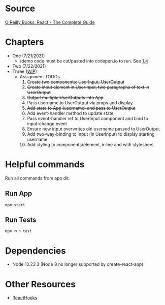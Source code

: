 # Source
[O'Reilly Books: React - The Complete Guide](https://learning.oreilly.com/videos/react-the/9781789132229/)

# Chapters
* One (7/21/2021)
  * /demo code must be cut/pasted into codepen.io to run. See [1.4](https://learning.oreilly.com/videos/react-the-complete/9781789132229/9781789132229-video1_4/)
* Two (7/22/2021)
* Three ([WIP](https://learning.oreilly.com/videos/react-the-complete/9781789132229/9781789132229-video3_22/))
  * Assignment TODOs
    1. ~~Create two components: UserInput, UserOutput~~
    1. ~~Create input element in UserInput, two paragraphs of text in UserOutput~~
    1. ~~Output multiple UserOutputs into App~~
    1. ~~Pass username to UserOutput via props and display~~
    1. ~~Add state to App (username) and pass to UserOutput~~
    1. Add event-handler method to update state
    1. Pass event-handler ref to UserInput component and bind to input-change event
    1. Ensure new input overwrites old username passed to UserOutput
    1. Add two-way-binding to input (in UserInput) to display starting username
    1. Add styling to components/element, inline and with stylesheet

# Helpful commands

Run all commands from app dir.

## Run App
```
npm start
```

## Run Tests
```
npm run test
```

# Dependencies
* Node 10.23.3 (Node 8 no longer supported by create-react-app)

# Other Resources
* [ReactHooks](https://medium.com/capbase-engineering/react-hooks-is-the-functional-paradise-youve-been-waiting-for-994e53f65f94)
